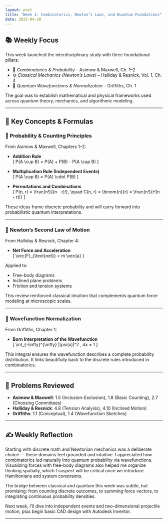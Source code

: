 ```yaml
---
layout: post
title: "Week 1: Combinatorics, Newton’s Laws, and Quantum Foundations"
date: 2025-04-28
---
```


## 📚 Weekly Focus

This week launched the interdisciplinary study with three foundational pillars:

- 📘 *Combinatorics & Probability* – Asimow & Maxwell, Ch. 1–2  
- ⚙️ *Classical Mechanics (Newton’s Laws)* – Halliday & Resnick, Vol. 1, Ch. 4  
- 🔬 *Quantum Wavefunctions & Normalization* – Griffiths, Ch. 1  

The goal was to establish mathematical and physical frameworks used across quantum theory, mechanics, and algorithmic modeling.

---

## 📘 Key Concepts & Formulas

### 🔹 Probability & Counting Principles

From Asimow & Maxwell, Chapters 1–2:

- **Addition Rule**  
  \[
  P(A \cup B) = P(A) + P(B) - P(A \cap B)
  \]

- **Multiplication Rule (Independent Events)**  
  \[
  P(A \cap B) = P(A) \cdot P(B)
  \]

- **Permutations and Combinations**  
  \[
  P(n, r) = \frac{n!}{(n - r)!}, \quad C(n, r) = \binom{n}{r} = \frac{n!}{r!(n - r)!}
  \]

These ideas frame discrete probability and will carry forward into probabilistic quantum interpretations.

---

### 🔹 Newton’s Second Law of Motion

From Halliday & Resnick, Chapter 4:

- **Net Force and Acceleration**  
  \[
  \vec{F}_{\text{net}} = m \vec{a}
  \]

Applied to:
- Free-body diagrams
- Inclined plane problems
- Friction and tension systems

This review reinforced classical intuition that complements quantum force modeling at microscopic scales.

---

### 🔹 Wavefunction Normalization

From Griffiths, Chapter 1:

- **Born Interpretation of the Wavefunction**  
  \[
  \int_{-\infty}^{\infty} |\psi(x)|^2 \, dx = 1
  \]

This integral ensures the wavefunction describes a complete probability distribution. It links beautifully back to the discrete rules introduced in combinatorics.

---

## 📝 Problems Reviewed

- **Asimow & Maxwell**: 1.5 (Inclusion-Exclusion), 1.8 (Basic Counting), 2.7 (Choosing Committees)  
- **Halliday & Resnick**: 4.8 (Tension Analysis), 4.10 (Inclined Motion)  
- **Griffiths**: 1.1 (Conceptual), 1.4 (Wavefunction Sketches)

---

## ✍️ Weekly Reflection

Starting with discrete math and Newtonian mechanics was a deliberate choice — these domains feel grounded and intuitive. I appreciated how combinatorics led naturally into quantum probability via wavefunctions. Visualizing forces with free-body diagrams also helped me organize thinking spatially, which I suspect will be critical once we introduce Hamiltonians and system constraints.

The bridge between classical and quantum this week was subtle, but promising: from counting discrete outcomes, to summing force vectors, to integrating continuous probability densities.

Next week, I’ll dive into independent events and two-dimensional projectile motion, plus begin basic CAD design with Autodesk Inventor.

---

